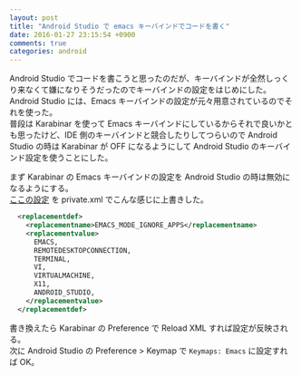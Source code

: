 ```yaml
---
layout: post
title: "Android Studio で emacs キーバインドでコードを書く"
date: 2016-01-27 23:15:54 +0900
comments: true
categories: android
---
```


Android Studio でコードを書こうと思ったのだが、キーバインドが全然しっくり来なくて嫌になりそうだったのでキーバインドの設定をはじめにした。  
Android Studio には、Emacs キーバインドの設定が元々用意されているのでそれを使った。  
普段は Karabinar を使って Emacs キーバインドにしているからそれで良いかとも思ったけど、IDE 側のキーバインドと競合したりしてつらいので Android Studio の時は Karabinar が OFF になるようにして Android Studio のキーバインド設定を使うことにした。  

まず Karabinar の Emacs キーバインドの設定を Android Studio の時は無効になるようにする。  
[ここの設定](https://github.com/tekezo/Karabiner/blob/version_10.15.0/src/core/server/Resources/replacementdef.xml#L104-L114) を private.xml でこんな感じに上書きした。  

```xml
  <replacementdef>
    <replacementname>EMACS_MODE_IGNORE_APPS</replacementname>
    <replacementvalue>
      EMACS,
      REMOTEDESKTOPCONNECTION,
      TERMINAL,
      VI,
      VIRTUALMACHINE,
      X11,
      ANDROID_STUDIO,
    </replacementvalue>
  </replacementdef>
```

書き換えたら Karabinar の Preference で Reload XML すれば設定が反映される。  
次に Android Studio の Preference > Keymap で `Keymaps: Emacs` に設定すれば OK。  
